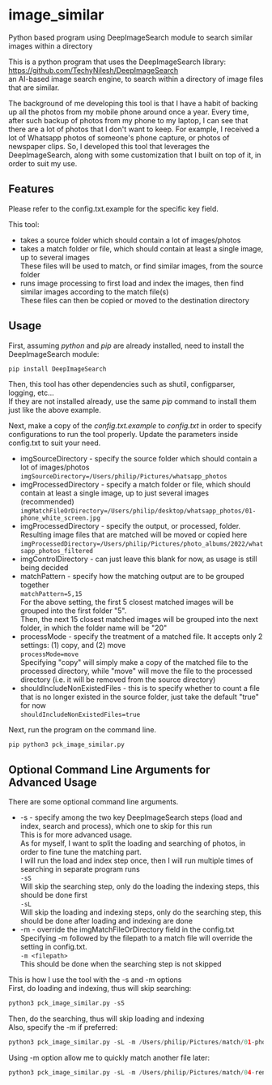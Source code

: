 # image_similar
Python based program using DeepImageSearch module to search similar images within a directory

This is a python program that uses the DeepImageSearch library:
https://github.com/TechyNilesh/DeepImageSearch<br/>
an AI-based image search engine, to search within a directory of image files that are similar.

The background of me developing this tool is that I have a habit of backing up all the photos from my mobile phone around once a year.
Every time, after such backup of photos from my phone to my laptop, I can see that there are a lot of photos that I don't want to keep.
For example, I received a lot of Whatsapp photos of someone's phone capture, or photos of newspaper clips.
So, I developed this tool that leverages the DeepImageSearch, along with some customization that I built on top of it, in order to suit my use.


Features
-

Please refer to the config.txt.example for the specific key field.

This tool:
* takes a source folder which should contain a lot of images/photos
* takes a match folder or file, which should contain at least a single image, up to several images<br/>
These files will be used to match, or find similar images, from the source folder<br/>
* runs image processing to first load and index the images, then find similar images according to the match file(s)<br/>
These files can then be copied or moved to the destination directory

Usage
-

First, assuming *python* and *pip* are already installed, need to install the DeepImageSearch module:<br/>
```shell
pip install DeepImageSearch
```

Then, this tool has other dependencies such as shutil, configparser, logging, etc...<br/>
If they are not installed already, use the same *pip* command to install them just like the above example.

Next, make a copy of the *config.txt.example* to *config.txt* in order to specify configurations to run the tool properly.
Update the parameters inside config.txt to suit your need.
* imgSourceDirectory - specify the source folder which should contain a lot of images/photos<br/>
```imgSourceDirectory=/Users/philip/Pictures/whatsapp_photos```<br/>
* imgProcessedDirectory - specify a match folder or file, which should contain at least a single image, up to just several images (recommended)<br/>
```imgMatchFileOrDirectory=/Users/philip/desktop/whatsapp_photos/01-phone_white_screen.jpg```<br/>
* imgProcessedDirectory - specify the output, or processed, folder. Resulting image files that are matched will be moved or copied here<br/>
```imgProcessedDirectory=/Users/philip/Pictures/photo_albums/2022/whatsapp_photos_filtered```<br/>
* imgControlDirectory - can just leave this blank for now, as usage is still being decided<br/>
* matchPattern - specify how the matching output are to be grouped together<br/>
```matchPattern=5,15```<br/>
For the above setting, the first 5 closest matched images will be grouped into the first folder "5".<br/>
Then, the next 15 closest matched images will be grouped into the next folder, in which the folder name will be "20"<br/>
* processMode - specify the treatment of a matched file. It accepts only 2 settings: (1) copy, and (2) move<br/>
```processMode=move```<br/>
Specifying "copy" will simply make a copy of the matched file to the processed directory, while "move" will move the file to the processed directory (i.e. it will be removed from the source directory)<br/>
* shouldIncludeNonExistedFiles - this is to specify whether to count a file that is no longer existed in the source folder, just take the default "true" for now<br/>
```shouldIncludeNonExistedFiles=true```<br/>

Next, run the program on the command line.<br/>
```python
pip python3 pck_image_similar.py
```

Optional Command Line Arguments for Advanced Usage
-

There are some optional command line arguments.
* -s - specify among the two key DeepImageSearch steps (load and index, search and process), which one to skip for this run<br/>
This is for more advanced usage.<br/>
As for myself, I want to split the loading and searching of photos, in order to fine tune the matching part.<br/>
I will run the load and index step once, then I will run multiple times of searching in separate program runs<br/>
```-sS```<br/>
Will skip the searching step, only do the loading the indexing steps, this should be done first<br/>
```-sL```<br/>
Will skip the loading and indexing steps, only do the searching step, this should be done after loading and indexing are done<br/>
* -m - override the imgMatchFileOrDirectory field in the config.txt<br/>
Specifying -m followed by the filepath to a match file will override the setting in config.txt.<br/>
```-m <filepath>```<br/>
This should be done when the searching step is not skipped<br/>

This is how I use the tool with the -s and -m options<br/>
First, do loading and indexing, thus will skip searching:
```python
python3 pck_image_similar.py -sS
```

Then, do the searching, thus will skip loading and indexing<br/>
Also, specify the -m if preferred:
```python
python3 pck_image_similar.py -sL -m /Users/philip/Pictures/match/01-phone_screen_white.jpg
```
Using -m option allow me to quickly match another file later:
```python
python3 pck_image_similar.py -sL -m /Users/philip/Pictures/match/04-renovations_room_of_cement.jpg
```
